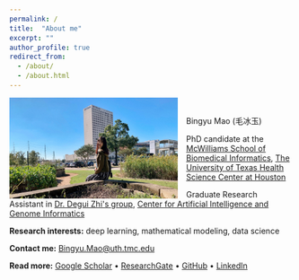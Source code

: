 ```yaml
---
permalink: /
title:  "About me"
excerpt: ""
author_profile: true
redirect_from: 
  - /about/
  - /about.html
---
```


<img src="/images/profile.jpg" alt="drawing" width="300" height="180" style="float: left; padding-right:15px"/> <br>

Bingyu Mao (毛冰玉) <br>

PhD candidate at the [McWilliams School of Biomedical Informatics](https://sbmi.uth.edu/), [The University of Texas Health Science Center at Houston](https://www.uth.edu/) <br>

Graduate Research Assistant in [Dr. Degui Zhi's group](https://zhigroup.github.io/), [Center for Artificial Intelligence and Genome Informatics](https://sbmi.uth.edu/aigi)  <br>


**Research interests:**  deep learning, mathematical modeling, data science

**Contact me:** [Bingyu.Mao@uth.tmc.edu](mailto:Bingyu.Mao@uth.tmc.edu) <br>

**Read more:** 
[Google Scholar](https://scholar.google.com/citations?user=GVs3qjUAAAAJ&hl=en) • [ResearchGate](https://www.researchgate.net/profile/Bingyu-Mao) • [GitHub](https://github.com/BingyuMao) • [LinkedIn](https://www.linkedin.com/in/bingyu-mao/)
